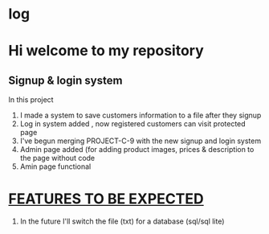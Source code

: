 # log

<h1>Hi welcome to my repository</h1>
<h2>Signup & login system</h2>
<P>In this project</p>
<ol>
<li>I made a system to save customers information to a file after they signup</li>
<li>Log in system added , now registered customers can visit protected page</li>
<li>I've begun merging PROJECT-C-9 with the new signup and login system</li>
<li>Admin page added (for adding product images, prices & description to the page without code</li>
<li>Amin page functional</li>
</ol>
<h1><u>FEATURES TO BE EXPECTED</u></h1>
<ol>
<li>In the future I'll switch the  file (txt) for a database (sql/sql lite)</li>
</ol>
